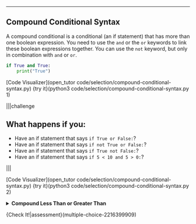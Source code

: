 ----------

## Compound Conditional Syntax

A compound conditional is a conditional (an if statement) that has more than one boolean expression. You need to use the `and` or the `or` keywords to link these boolean expressions together. You can use the `not` keyword, but only in combination with `and` or `or`.

```python
if True and True:
    print("True")
```

[Code Visualizer](open_tutor code/selection/compound-conditional-syntax.py)
{try it}(python3 code/selection/compound-conditional-syntax.py 1)

|||challenge
## What happens if you:
* Have an if statement that says `if True or False:`?
* Have an if statement that says `if not True or False:`?
* Have an if statement that says `if True not False:`?
* Have an if statement that says `if 5 < 10 and 5 > 0:`?

|||

[Code Visualizer](open_tutor code/selection/compound-conditional-syntax.py)
{try it}(python3 code/selection/compound-conditional-syntax.py 2)

<details>
  <summary><strong>Compound Less Than or Greater Than</strong></summary>
  This is Python specific syntax, but it is possible to combine a compound conditional to look like something from a math class. Imagine you have a variable <code>a</code> with the value of <code>5</code>. You can rewrite <code>a < 10 and a > 0</code> to be <code>0 < a < 10</code>.
  </details>

{Check It!|assessment}(multiple-choice-2216399909)

